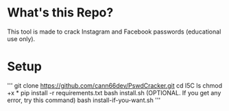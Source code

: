 # What's this Repo?
This tool is made to crack Instagram and Facebook passwords (educational use only).

# Setup
'''
git clone https://github.com/cann66dev/PswdCracker.git 
cd I5C ls chmod +x * 
pip install -r requirements.txt 
bash install.sh (OPTIONAL. If you get any error, try this command) bash install-if-you-want.sh
'''
